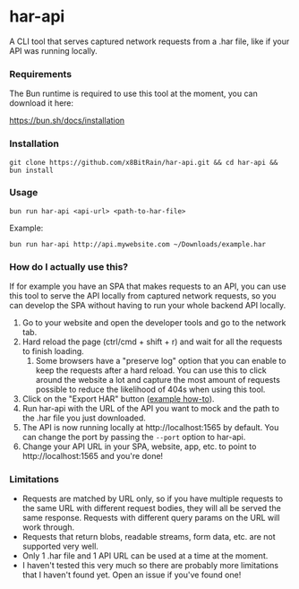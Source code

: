 # har-api

A CLI tool that serves captured network requests from a .har file, like if your API was running locally.

### Requirements

The Bun runtime is required to use this tool at the moment, you can download it here: 

https://bun.sh/docs/installation

### Installation

```git clone https://github.com/x8BitRain/har-api.git && cd har-api && bun install```

### Usage

```bun run har-api <api-url> <path-to-har-file>```
 
Example: 

```bun run har-api http://api.mywebsite.com ~/Downloads/example.har```

### How do I actually use this?

If for example you have an SPA that makes requests to an API, you can use this tool to serve the API locally from captured network requests, so you can develop the SPA without having to run your whole backend API locally.

1. Go to your website and open the developer tools and go to the network tab.
2. Hard reload the page (ctrl/cmd + shift + r) and wait for all the requests to finish loading.
   1. Some browsers have a "preserve log" option that you can enable to keep the requests after a hard reload. You can use this to click around the website a lot and capture the most amount of requests possible to reduce the likelihood of 404s when using this tool.
3. Click on the "Export HAR" button ([example how-to](https://help.okta.com/oag/en-us/content/topics/access-gateway/troubleshooting-with-har.htm)).
4. Run har-api with the URL of the API you want to mock and the path to the .har file you just downloaded.
5. The API is now running locally at http://localhost:1565 by default. You can change the port by passing the `--port` option to har-api.
6. Change your API URL in your SPA, website, app, etc. to point to http://localhost:1565 and you're done!

### Limitations

- Requests are matched by URL only, so if you have multiple requests to the same URL with different request bodies, they will all be served the same response. Requests with different query params on the URL will work through.
- Requests that return blobs, readable streams, form data, etc. are not supported very well.
- Only 1 .har file and 1 API URL can be used at a time at the moment.
- I haven't tested this very much so there are probably more limitations that I haven't found yet. Open an issue if you've found one!
